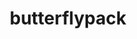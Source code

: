 ---
title: "butterflypack"
layout: cache
categories: [package, develop-2023-06-25]
meta: {"versions": ["2.2.2"], "compilers": ["gcc@=11.1.0", "oneapi@=2023.1.0"], "oss": ["ubuntu20.04"], "platforms": ["linux"], "targets": ["ppc64le", "x86_64", "x86_64_v3"], "stacks": ["e4s", "e4s-oneapi", "e4s-power", "root"], "num_specs": 3, "num_specs_by_stack": {"e4s-oneapi": 1, "root": 3, "e4s": 1, "e4s-power": 1}}
spec_details: [{"hash": "56cqyb4ezjmf6gmojc63uou74w6a6rme", "compiler": "oneapi@=2023.1.0", "versions": ["2.2.2"], "os": "ubuntu20.04", "platform": "linux", "target": "x86_64", "variants": ["build_system=cmake", "build_type=Release", "generator=make", "~ipo", "+openmp", "+shared"], "stacks": ["e4s-oneapi", "root"], "size": "-", "tarball": "https://binaries.spack.io/develop-2023-06-25/build_cache/linux-ubuntu20.04-x86_64/oneapi-2023.1.0/butterflypack-2.2.2/linux-ubuntu20.04-x86_64-oneapi-2023.1.0-butterflypack-2.2.2-56cqyb4ezjmf6gmojc63uou74w6a6rme.spack"}, {"hash": "3sf7xmdvqdecealkzu4di57cepplkhbo", "compiler": "gcc@=11.1.0", "versions": ["2.2.2"], "os": "ubuntu20.04", "platform": "linux", "target": "x86_64_v3", "variants": ["build_system=cmake", "build_type=Release", "generator=make", "~ipo", "+openmp", "+shared"], "stacks": ["root", "e4s"], "size": "-", "tarball": "https://binaries.spack.io/develop-2023-06-25/build_cache/linux-ubuntu20.04-x86_64_v3/gcc-11.1.0/butterflypack-2.2.2/linux-ubuntu20.04-x86_64_v3-gcc-11.1.0-butterflypack-2.2.2-3sf7xmdvqdecealkzu4di57cepplkhbo.spack"}, {"hash": "o6xzyi6s5khf4fke4ae5dyfo32bxx4st", "compiler": "gcc@=11.1.0", "versions": ["2.2.2"], "os": "ubuntu20.04", "platform": "linux", "target": "ppc64le", "variants": ["build_system=cmake", "build_type=Release", "generator=make", "~ipo", "+openmp", "+shared"], "stacks": ["e4s-power", "root"], "size": "-", "tarball": "https://binaries.spack.io/develop-2023-06-25/build_cache/linux-ubuntu20.04-ppc64le/gcc-11.1.0/butterflypack-2.2.2/linux-ubuntu20.04-ppc64le-gcc-11.1.0-butterflypack-2.2.2-o6xzyi6s5khf4fke4ae5dyfo32bxx4st.spack"}]
---